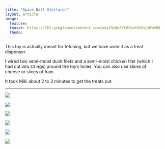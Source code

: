```yaml
---
title: "Space Ball Stellaron"
layout: article
image:
  feature:
  teaser: https://lh3.googleusercontent.com/ueqfQzduEYt8XbotUVGwj6PmM6bbNvA2eA6UQFF9RQV5ymyk7xNIsJtapaQP8Al033QFNW8sF86PeGoU998wBSejuMwRe-czuluuMK8IFLsaRwi4Ym4uyEftsCo2ybuKRtLfdkk5eY5SoAzDb4ZU61sjMOKrCCcCqAjPOxU2rT8Xr-iP5vDTMHuMBdQ0cQ0wIX0TRDEnRLC9bYPVRb9QcbWjajSw2xCAj-uEt-LLGl_hs72mcGUiON8cybCZuGA_J5U5DRyzuk__U4-KF-owxXY03s9MKfhjq-fxE0EOjUfM2Q2By7yE0pPNvX-lmoyi_J3ZVdSpK-eczLV3x_4AcIcBJRVWluRkXKsLZQlygwLnROa8951HX8OhIPl7up8AMeSP9MXdS7Ny_qv1ovfTU7Dk9E7dE0H43knti62aojS8Eczusntv1-8QtedaXBQE_rOwjA9h7bMoBTNjwjhilwQSLJIQgRjQWhbHNoUVku2h4a_i_yTo6UdrRQlH7tx3gz68D-wym6r1-Tj2b0pTPqEPSyegt40u-2GjUHdf934=w245
  thumb:
---
```


This toy is actually meant for fetching, but we have used it as a treat dispenser.

I wired two semi-moist duck filets and a semi-moist chicken filet (which I had cut into strings) around the toy’s holes. You can also use slices of cheese or slices of ham.

It took Miki about 2 to 3 minutes to get the treats out.

---

[![](https://lh3.googleusercontent.com/1J12BOiquvhU8YAy6N-2cW4yvXHg96TajytjY5mCZ6jAN0C5P-6o3Ew1VjBt79Cbh6z_6ZAKx9z2M5k6oSI5ZFvQpGdWp8BhK7L6zTJ9y_k4nZC6JxsurR_MFLR1mX7hR5ymLD70OhOQjBL6Rkz69RJPeq5tZAnvD2NPxRA4lIoPV-iYfSCXfLMrAFcd3iSM8QFF-xZBwc6on-WB8osUEtD6oIfDb30mMePcKkGCOAYaoyJVXHLttDZuHaYDT1eGEBvTQDquFVyKmn0AEXVB7mZ4u8K8stAxeuoWCWZ1_fjH50KCUn0Uu2hd3NH7QZEHrLDk3NQ0VRHwooogxLGDDrhBM622Ar_Hpc3WvcJRa0BBC8Gue5RRHL3ZE_L9mcVjtPJpNUhO1wVLby0zytQVY7I7grMhWyOIwAAWKgJ-JxRtSRMyWOpnOqG2gDmf6OHRFfHqLO3WK0bmBKZlPlCrwC007gcZT56n88ISDsdw1npeyrD5ixQMlNxG-LaC_tmcf8g78oVZuTeMcVpF07ZlEg7CreRfCfCVsU3dCQLZ_Ok=w800)](https://lh3.googleusercontent.com/1J12BOiquvhU8YAy6N-2cW4yvXHg96TajytjY5mCZ6jAN0C5P-6o3Ew1VjBt79Cbh6z_6ZAKx9z2M5k6oSI5ZFvQpGdWp8BhK7L6zTJ9y_k4nZC6JxsurR_MFLR1mX7hR5ymLD70OhOQjBL6Rkz69RJPeq5tZAnvD2NPxRA4lIoPV-iYfSCXfLMrAFcd3iSM8QFF-xZBwc6on-WB8osUEtD6oIfDb30mMePcKkGCOAYaoyJVXHLttDZuHaYDT1eGEBvTQDquFVyKmn0AEXVB7mZ4u8K8stAxeuoWCWZ1_fjH50KCUn0Uu2hd3NH7QZEHrLDk3NQ0VRHwooogxLGDDrhBM622Ar_Hpc3WvcJRa0BBC8Gue5RRHL3ZE_L9mcVjtPJpNUhO1wVLby0zytQVY7I7grMhWyOIwAAWKgJ-JxRtSRMyWOpnOqG2gDmf6OHRFfHqLO3WK0bmBKZlPlCrwC007gcZT56n88ISDsdw1npeyrD5ixQMlNxG-LaC_tmcf8g78oVZuTeMcVpF07ZlEg7CreRfCfCVsU3dCQLZ_Ok=s0)

[![](https://lh3.googleusercontent.com/Aliycm5z3rNdb1Yx6Yctiy4QW-zT9AvTuEoMVClTG93A0G6KDHqDBt2_FYiddMCxePgiywxSWlTeeb3yxJ8rTudTeHhhFLJP6r71_2ngF10bloYed9BYqUCvMmmOLuKxvhQcXAhNAocYMBl_RC9FPRYBCwEAe5FSP8qv_ZDEIn55-Aojnj0LxD7OQxsHIJBHf2pgSLtILXKufWD2qUu3qgEiaAbO8DROp7sib94slDanBAZvQ24EmkuHNL7GzbF6zziYTByrbX_1iYad-hu132RhUvnbn1SS-Bg1iS7bGSO1QiWNenaI--1g-_56NwiX43vqvaBfba9OBNF8tTEqHL4wP39kRuVAB4u9K7MqnS-mcd6KWtn_fA1UtS59wMrrxKAcxxxlcanbNWXum3iHQl9cgzLQGZCfYc-W8vc1etZ67chGLUBG5nDBlLLkP-owaMdL-UfPEMkycl-T2aYMeUPSb_lc0-WddoV8sTI-1DwPi1f7Qfx4hHHm2gSAda_gKdmX6SrCxJ8y67kgQirg2EalcI5gPhqKlTytOmpSMfo=w800)](https://lh3.googleusercontent.com/Aliycm5z3rNdb1Yx6Yctiy4QW-zT9AvTuEoMVClTG93A0G6KDHqDBt2_FYiddMCxePgiywxSWlTeeb3yxJ8rTudTeHhhFLJP6r71_2ngF10bloYed9BYqUCvMmmOLuKxvhQcXAhNAocYMBl_RC9FPRYBCwEAe5FSP8qv_ZDEIn55-Aojnj0LxD7OQxsHIJBHf2pgSLtILXKufWD2qUu3qgEiaAbO8DROp7sib94slDanBAZvQ24EmkuHNL7GzbF6zziYTByrbX_1iYad-hu132RhUvnbn1SS-Bg1iS7bGSO1QiWNenaI--1g-_56NwiX43vqvaBfba9OBNF8tTEqHL4wP39kRuVAB4u9K7MqnS-mcd6KWtn_fA1UtS59wMrrxKAcxxxlcanbNWXum3iHQl9cgzLQGZCfYc-W8vc1etZ67chGLUBG5nDBlLLkP-owaMdL-UfPEMkycl-T2aYMeUPSb_lc0-WddoV8sTI-1DwPi1f7Qfx4hHHm2gSAda_gKdmX6SrCxJ8y67kgQirg2EalcI5gPhqKlTytOmpSMfo=s0)

[![](https://lh3.googleusercontent.com/reZbnYkArgdSi45yjtqYkBXBzGopg8U6_fIZQ6VDPzSJRSM1MkUXSFTfw901NINdGtoLUDmxkw0x61_PkQmmeC0Apcix1z-TjpOpsM6Noso4Ia4iszh1-M1r80yDf1RUp7J4QtJ9BjqqXBTTDj6Jjtt_wSjLBHKcRlR_ijXIuoEYP1Qu4wcUuDeE6l7uoA9btfuWcfKZ8R4fXbxGeJD1w1Uo7gJzQ5brsdCZe3QwjzZfE3MsRpEwMbbpjiBUkY5acBtIwrxWST2i_FR4MzBl6kk4SLNYWoTU-xhQVxTdSbfzUTdguq4HlOfu5CotZ5Fji5oLM5nSetuOUj0Hf8qtQo37Kc7fF8zYsIQzSC75kauzQGCfMa7Q8srQNew_UxHqfIFalpifqkG-KXeokLiZk-8YBU9OIM8SKBp81qeJoHKi9Mxy4nd7jvhL7Zro-RyIKApkr9o9ckjDtQFk-Lye4Ta9hP3WICAnPNynxU_nbBUQuVXjxRu4U4taWUFo-tBN9STMJWhauBZ6hKLDAgGvx2ZVj6U73tByn1awAC4owMA=w800)](https://lh3.googleusercontent.com/reZbnYkArgdSi45yjtqYkBXBzGopg8U6_fIZQ6VDPzSJRSM1MkUXSFTfw901NINdGtoLUDmxkw0x61_PkQmmeC0Apcix1z-TjpOpsM6Noso4Ia4iszh1-M1r80yDf1RUp7J4QtJ9BjqqXBTTDj6Jjtt_wSjLBHKcRlR_ijXIuoEYP1Qu4wcUuDeE6l7uoA9btfuWcfKZ8R4fXbxGeJD1w1Uo7gJzQ5brsdCZe3QwjzZfE3MsRpEwMbbpjiBUkY5acBtIwrxWST2i_FR4MzBl6kk4SLNYWoTU-xhQVxTdSbfzUTdguq4HlOfu5CotZ5Fji5oLM5nSetuOUj0Hf8qtQo37Kc7fF8zYsIQzSC75kauzQGCfMa7Q8srQNew_UxHqfIFalpifqkG-KXeokLiZk-8YBU9OIM8SKBp81qeJoHKi9Mxy4nd7jvhL7Zro-RyIKApkr9o9ckjDtQFk-Lye4Ta9hP3WICAnPNynxU_nbBUQuVXjxRu4U4taWUFo-tBN9STMJWhauBZ6hKLDAgGvx2ZVj6U73tByn1awAC4owMA=s0)

[![](https://lh3.googleusercontent.com/o_CqqJ1DKmYzWLYac2Sv5qzeJhwzaVweS8Qew8_kvwTOaQhlOdjS3dKEa1R2qXyFOx5cyirJDaGPKJec8nS2ut0qdOkUIDM5dj9V3wYXTG2RgWZTcCNh75sqWP3rsd1c8tS-1LVlxXAJo7cotM4HqW1IDOBvdp3rFoIBR6duK6szy_UyXIc-MnznhhXOvQX0nBaV-CgsXTREXJ9LxRxzxWVqBzBT8mU43uKTHXYPqwJ4R1GtobO2HEzjBPNt-4ukg3Y0QqALFH7YJoLDG1lWmonq-rhElrAHzCngwoCgwx377QBm-6V-i1y0FXg-iXKHBm4FJ4SBSB1ju-i9DjuAh9eV7utouFHmrtyh4akXO8R56-0cw2xcEPwauW7U-dWbn6KvGCe0XA7003px9tzNiSuPDmyomsdLBHyR0cxYmh4eFSHmna92zDu-e8gN6eY1qVDMYAeZDtWU1njchehyxgTVPYBl55fKhGZPqOV4Vnp5S4i5kKV388PW9JzRaeI5s4xtdEpd8tDCsEWwI1TiPvrTs77PnlD66V4r7RQ5bKc=w800)](https://lh3.googleusercontent.com/o_CqqJ1DKmYzWLYac2Sv5qzeJhwzaVweS8Qew8_kvwTOaQhlOdjS3dKEa1R2qXyFOx5cyirJDaGPKJec8nS2ut0qdOkUIDM5dj9V3wYXTG2RgWZTcCNh75sqWP3rsd1c8tS-1LVlxXAJo7cotM4HqW1IDOBvdp3rFoIBR6duK6szy_UyXIc-MnznhhXOvQX0nBaV-CgsXTREXJ9LxRxzxWVqBzBT8mU43uKTHXYPqwJ4R1GtobO2HEzjBPNt-4ukg3Y0QqALFH7YJoLDG1lWmonq-rhElrAHzCngwoCgwx377QBm-6V-i1y0FXg-iXKHBm4FJ4SBSB1ju-i9DjuAh9eV7utouFHmrtyh4akXO8R56-0cw2xcEPwauW7U-dWbn6KvGCe0XA7003px9tzNiSuPDmyomsdLBHyR0cxYmh4eFSHmna92zDu-e8gN6eY1qVDMYAeZDtWU1njchehyxgTVPYBl55fKhGZPqOV4Vnp5S4i5kKV388PW9JzRaeI5s4xtdEpd8tDCsEWwI1TiPvrTs77PnlD66V4r7RQ5bKc=s0)

[![](https://lh3.googleusercontent.com/0VDt-TNpTeYhBlVDHlt4Fq5frTDx6vDTfTgi6yhanp9n9LSrGBZxPmv60IGTEpa2vmcl6Nj04fNNG_f02E5nH1Pmth9hnfOX3mqi3mDfVPDQfmJ_V_06mWO39MiKEIY9I8dsZNeIpH9xHUnqK5KTjcx6nspnGungv5Sfm_Zq6GSHxZQgBYR70BUtkiVvQjGuvC7O1zZ100RhlazLoNcBEhtSoBEJ9ZMnD9Y2HmsZp2snvCy5-lMULSog6hitbWDgLoAfCCZafedoag40rSW66Rnao7_UM7wwbuSO38unLaEhjafLSPKdodHLnAIlxKhdedmuu5_kGePFt96bYnky_8Q6jwOfbL97XBkntzZvHwGPzs4p-TOtr7FfHvGB4-DCHM8sB_Z89YhdulP72JSxgUtKb3TOIRT3bHa_ocYHVScBgAxCYrwOXVVgXXBcFbro3UcVtBRslOX7GFcZ2mp1NPnz6ZQQRZNnfaK2gWK9Dp7jz8txCxq32as46KNI-AKU9aBZbrROW216FYftGkkLnSf0P_L4-vvB4akTyEZQnjs=w800)](https://lh3.googleusercontent.com/0VDt-TNpTeYhBlVDHlt4Fq5frTDx6vDTfTgi6yhanp9n9LSrGBZxPmv60IGTEpa2vmcl6Nj04fNNG_f02E5nH1Pmth9hnfOX3mqi3mDfVPDQfmJ_V_06mWO39MiKEIY9I8dsZNeIpH9xHUnqK5KTjcx6nspnGungv5Sfm_Zq6GSHxZQgBYR70BUtkiVvQjGuvC7O1zZ100RhlazLoNcBEhtSoBEJ9ZMnD9Y2HmsZp2snvCy5-lMULSog6hitbWDgLoAfCCZafedoag40rSW66Rnao7_UM7wwbuSO38unLaEhjafLSPKdodHLnAIlxKhdedmuu5_kGePFt96bYnky_8Q6jwOfbL97XBkntzZvHwGPzs4p-TOtr7FfHvGB4-DCHM8sB_Z89YhdulP72JSxgUtKb3TOIRT3bHa_ocYHVScBgAxCYrwOXVVgXXBcFbro3UcVtBRslOX7GFcZ2mp1NPnz6ZQQRZNnfaK2gWK9Dp7jz8txCxq32as46KNI-AKU9aBZbrROW216FYftGkkLnSf0P_L4-vvB4akTyEZQnjs=S0)

[![](https://lh3.googleusercontent.com/RkXjz3UL7hfk9XCYttWGQZkrm5V_xNrFesYw500o9zfD0p-735zvw9RbJCKLNDrpoNZR_bAT0Z3FxRMCllD9SFlxvu5e4W4aVG3o7xzR7MHCZVQXqgQ2fHSMTSFXcn2kgFQNO12pH5vG0crMcP6L9nII0RBdY-sazrpAzeq7dW3kyYeRouyg0W30yK8pWRjgYvi37CbnSR0olu6nlsZqaIwcHT-JzT3lO2bEKZqc07Sbxu127SAnu9oKJMrjmDWKZ9BUt79T888rL8FcEOasS9bauceBazYSs8MvCK2eK1tJnsiSfskWJ6X5t4U_FoQ2UY7ORGfujDYP9xDP8qY8fME05JieBR9Spm9y382KZeO5WQbD6QxiKPwXIP8-4VEc00mPUuB4Nq3pwWHpnCWOI4UYYN7_weki1OTFSYixhEofn8I-fu_snmY_G-8jqYYn19LBcq4WPIUYKFItbzDAVKYzSx1UeGAC52BJ_zrvDbRzeu1o36oGx5jtZVFRx7JlQvfWGm8uwlr7cMNF310DF43B4A1p2SbsRtake-0kZak=w800)](https://lh3.googleusercontent.com/RkXjz3UL7hfk9XCYttWGQZkrm5V_xNrFesYw500o9zfD0p-735zvw9RbJCKLNDrpoNZR_bAT0Z3FxRMCllD9SFlxvu5e4W4aVG3o7xzR7MHCZVQXqgQ2fHSMTSFXcn2kgFQNO12pH5vG0crMcP6L9nII0RBdY-sazrpAzeq7dW3kyYeRouyg0W30yK8pWRjgYvi37CbnSR0olu6nlsZqaIwcHT-JzT3lO2bEKZqc07Sbxu127SAnu9oKJMrjmDWKZ9BUt79T888rL8FcEOasS9bauceBazYSs8MvCK2eK1tJnsiSfskWJ6X5t4U_FoQ2UY7ORGfujDYP9xDP8qY8fME05JieBR9Spm9y382KZeO5WQbD6QxiKPwXIP8-4VEc00mPUuB4Nq3pwWHpnCWOI4UYYN7_weki1OTFSYixhEofn8I-fu_snmY_G-8jqYYn19LBcq4WPIUYKFItbzDAVKYzSx1UeGAC52BJ_zrvDbRzeu1o36oGx5jtZVFRx7JlQvfWGm8uwlr7cMNF310DF43B4A1p2SbsRtake-0kZak=S0)
